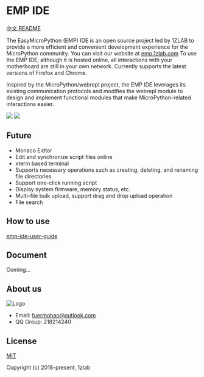# EMP IDE

[中文 README](https://github.com/HWYWL/EMP-IDE/blob/master/README_CN.md)

The EasyMicroPython (EMP) IDE is an open source project led by 1ZLAB to provide a more efficient and convenient development experience for the MicroPython community. You can visit our website at [emp.1zlab.com](emp.1zlab.com) To use the EMP IDE, although it is hosted online, all interactions with your motherboard are still in your own network. Currently supports the latest versions of Firefox and Chrome.

Inspired by the MicroPython/webrepl project, the EMP IDE leverages its existing communication protocols and modifies the webrepl module to design and implement functional modules that make MicroPython-related interactions easier.

![](http://src.1zlab.com/ide/ide-en.png)
![](http://src.1zlab.com/ide/ide-feature.png)

## Future

- Monaco Eidtor
- Edit and synchronize script files online
- xterm based terminal
- Supports necessary operations such as creating, deleting, and renaming file directories
- Support one-click running script
- Display system firmware, memory status, etc.
- Multi-file bulk upload, support drag and drop upload operation
- File search

## How to use

[emp-ide-user-guide](http://www.1zlab.com/wiki/micropython-esp32/emp-ide-userguide)

## Document

Coming...

## About us

![Logo](./src/assets/logo.png)

- Email: fuermohao@outlook.com
- QQ Group: 218214240

## License

[MIT](http://opensource.org/licenses/MIT)

Copyright (c) 2018-present, 1zlab
